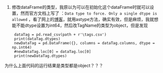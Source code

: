 1. 修改dataFrame的类型，我原以为可以在初始化这个dataFrame时就可以设置，然而官方文档上写了 ：`Data type to force. Only a single dtype is allowed`  ，看了网上的[博客](http://blog.csdn.net/sinat_34615726/article/details/62892525)，就用astype方法，确实有效，但是麻烦，我就想能不能dtype设置为int64，然后改TagName的类型为object，但是发现

		dataTag = pd.read_csv(path + r'\tags.csv')
		print(dataTag.dtypes)
		newDataTag = pd.DataFrame({}, columns = dataTag.columns, dtype = np.int64)
		#newDataTag.loc[0] = dataTag.loc[0]
		print(newDataTag.dtypes)
为什么上面代码的运行结果是类型都是object？？？